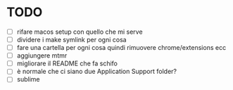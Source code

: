 # TODO

- [ ] rifare macos setup con quello che mi serve
- [ ] dividere i make symlink per ogni cosa
- [ ] fare una cartella per ogni cosa quindi rimuovere chrome/extensions ecc
- [ ] aggiungere mtmr
- [ ] migliorare il README che fa schifo
- [ ] è normale che ci siano due Application Support folder?
- [ ] sublime
